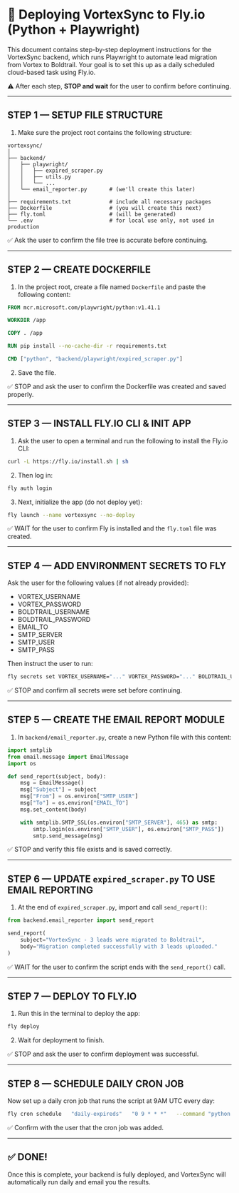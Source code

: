 # 🛫 Deploying VortexSync to Fly.io (Python + Playwright)

This document contains step-by-step deployment instructions for the VortexSync backend, which runs Playwright to automate lead migration from Vortex to Boldtrail. Your goal is to set this up as a daily scheduled cloud-based task using Fly.io.

⚠️ After each step, **STOP and wait** for the user to confirm before continuing.

---

## STEP 1 — SETUP FILE STRUCTURE

1. Make sure the project root contains the following structure:

```
vortexsync/
│
├── backend/
│   ├── playwright/
│   │   ├── expired_scraper.py
│   │   ├── utils.py
│   │   └── ...
│   └── email_reporter.py       # (we'll create this later)
│
├── requirements.txt            # include all necessary packages
├── Dockerfile                  # (you will create this next)
├── fly.toml                    # (will be generated)
└── .env                        # for local use only, not used in production
```

✅ Ask the user to confirm the file tree is accurate before continuing.

---

## STEP 2 — CREATE DOCKERFILE

1. In the project root, create a file named `Dockerfile` and paste the following content:

```dockerfile
FROM mcr.microsoft.com/playwright/python:v1.41.1

WORKDIR /app

COPY . /app

RUN pip install --no-cache-dir -r requirements.txt

CMD ["python", "backend/playwright/expired_scraper.py"]
```

2. Save the file.

✅ STOP and ask the user to confirm the Dockerfile was created and saved properly.

---

## STEP 3 — INSTALL FLY.IO CLI & INIT APP

1. Ask the user to open a terminal and run the following to install the Fly.io CLI:

```bash
curl -L https://fly.io/install.sh | sh
```

2. Then log in:

```bash
fly auth login
```

3. Next, initialize the app (do not deploy yet):

```bash
fly launch --name vortexsync --no-deploy
```

✅ WAIT for the user to confirm Fly is installed and the `fly.toml` file was created.

---

## STEP 4 — ADD ENVIRONMENT SECRETS TO FLY

Ask the user for the following values (if not already provided):

- VORTEX_USERNAME
- VORTEX_PASSWORD
- BOLDTRAIL_USERNAME
- BOLDTRAIL_PASSWORD
- EMAIL_TO
- SMTP_SERVER
- SMTP_USER
- SMTP_PASS

Then instruct the user to run:

```bash
fly secrets set VORTEX_USERNAME="..." VORTEX_PASSWORD="..." BOLDTRAIL_USERNAME="..." BOLDTRAIL_PASSWORD="..." EMAIL_TO="..." SMTP_SERVER="..." SMTP_USER="..." SMTP_PASS="..."
```

✅ STOP and confirm all secrets were set before continuing.

---

## STEP 5 — CREATE THE EMAIL REPORT MODULE

1. In `backend/email_reporter.py`, create a new Python file with this content:

```python
import smtplib
from email.message import EmailMessage
import os

def send_report(subject, body):
    msg = EmailMessage()
    msg["Subject"] = subject
    msg["From"] = os.environ["SMTP_USER"]
    msg["To"] = os.environ["EMAIL_TO"]
    msg.set_content(body)

    with smtplib.SMTP_SSL(os.environ["SMTP_SERVER"], 465) as smtp:
        smtp.login(os.environ["SMTP_USER"], os.environ["SMTP_PASS"])
        smtp.send_message(msg)
```

✅ STOP and verify this file exists and is saved correctly.

---

## STEP 6 — UPDATE `expired_scraper.py` TO USE EMAIL REPORTING

1. At the end of `expired_scraper.py`, import and call `send_report()`:

```python
from backend.email_reporter import send_report

send_report(
    subject="VortexSync - 3 leads were migrated to Boldtrail",
    body="Migration completed successfully with 3 leads uploaded."
)
```

✅ WAIT for the user to confirm the script ends with the `send_report()` call.

---

## STEP 7 — DEPLOY TO FLY.IO

1. Run this in the terminal to deploy the app:

```bash
fly deploy
```

2. Wait for deployment to finish.

✅ STOP and ask the user to confirm deployment was successful.

---

## STEP 8 — SCHEDULE DAILY CRON JOB

Now set up a daily cron job that runs the script at 9AM UTC every day:

```bash
fly cron schedule   "daily-expireds"   "0 9 * * *"   --command "python backend/playwright/expired_scraper.py"
```

✅ Confirm with the user that the cron job was added.

---

## ✅ DONE!

Once this is complete, your backend is fully deployed, and VortexSync will automatically run daily and email you the results.
